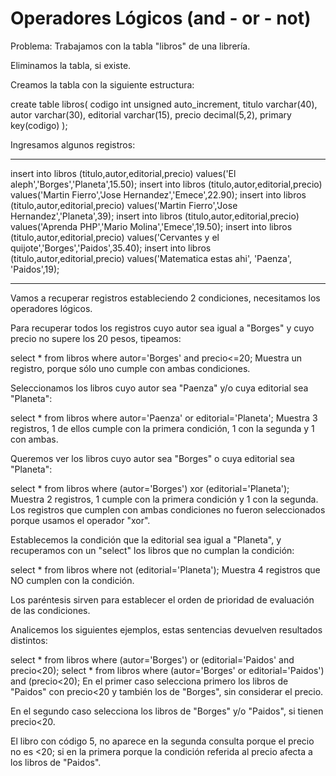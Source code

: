 <h1>Operadores Lógicos (and - or - not)</h1>

Problema:
Trabajamos con la tabla "libros" de una librería.

Eliminamos la tabla, si existe.

Creamos la tabla con la siguiente estructura:

 create table libros(
  codigo int unsigned  auto_increment,
  titulo varchar(40),
  autor varchar(30),
  editorial varchar(15),
  precio decimal(5,2),
  primary key(codigo)
 );

 <span>
Ingresamos algunos registros:
</span> 
<hr>
 insert into libros (titulo,autor,editorial,precio)
  values('El aleph','Borges','Planeta',15.50);
 insert into libros (titulo,autor,editorial,precio)
  values('Martin Fierro','Jose Hernandez','Emece',22.90);
 insert into libros (titulo,autor,editorial,precio)
  values('Martin Fierro','Jose Hernandez','Planeta',39);
 insert into libros (titulo,autor,editorial,precio)
  values('Aprenda PHP','Mario Molina','Emece',19.50);
 insert into libros (titulo,autor,editorial,precio)
  values('Cervantes y el quijote','Borges','Paidos',35.40);
 insert into libros (titulo,autor,editorial,precio)
  values('Matematica estas ahi', 'Paenza', 'Paidos',19);
  <hr>
Vamos a recuperar registros estableciendo 2 condiciones, necesitamos los operadores lógicos.

Para recuperar todos los registros cuyo autor sea igual a "Borges" y cuyo precio no supere los 20 pesos, tipeamos:

 select * from libros
  where autor='Borges' and
  precio<=20;
Muestra un registro, porque sólo uno cumple con ambas condiciones.

Seleccionamos los libros cuyo autor sea "Paenza" y/o cuya editorial sea "Planeta":

 select * from libros
  where autor='Paenza' or
  editorial='Planeta';
Muestra 3 registros, 1 de ellos cumple con la primera condición, 1 con la segunda y 1 con ambas.

Queremos ver los libros cuyo autor sea "Borges" o cuya editorial sea "Planeta":

 select * from libros
  where (autor='Borges') xor
  (editorial='Planeta');
Muestra 2 registros, 1 cumple con la primera condición y 1 con la segunda. Los registros que cumplen con ambas condiciones no fueron seleccionados porque usamos el operador "xor".

Establecemos la condición que la editorial sea igual a "Planeta", y recuperamos con un "select" los libros que no cumplan la condición:

 select * from libros
  where not (editorial='Planeta');
Muestra 4 registros que NO cumplen con la condición.

Los paréntesis sirven para establecer el orden de prioridad de evaluación de las condiciones.

Analicemos los siguientes ejemplos, estas sentencias devuelven resultados distintos:

 select * from libros
  where (autor='Borges') or
  (editorial='Paidos' and precio<20);
 select * from libros
  where (autor='Borges' or editorial='Paidos')
  and (precio<20);
En el primer caso selecciona primero los libros de "Paidos" con precio<20 y también los de "Borges", sin considerar el precio.

En el segundo caso selecciona los libros de "Borges" y/o "Paidos", si tienen precio<20.

El libro con código 5, no aparece en la segunda consulta porque el precio no es <20; si en la primera porque la condición referida al precio afecta a los libros de "Paidos".